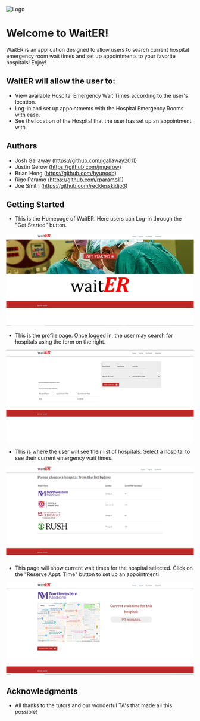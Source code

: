 ![Logo](public/images/waitER-logo.PNGraw=true "Title")

# Welcome to WaitER!

WaitER is an application designed to allow users to search current hospital emergency room wait times and set up appointments to your favorite hospitals! Enjoy!

## WaitER will allow the user to:
* View available Hospital Emergency Wait Times according to the user's location.
* Log-in and set up appointments with the Hospital Emergency Rooms with ease.
* See the location of the Hospital that the user has set up an appointment with.

## Authors
* Josh Gallaway (https://github.com/jgallaway2011)
* Justin Gerow (https://github.com/jmgerow)
* Brian Hong (https://github.com/hyunoob)
* Rigo Paramo (https://github.com/rparamo11)
* Joe Smith (https://github.com/recklesskidjo3)

## Getting Started
* This is the Homepage of WaitER. Here users can Log-in through the "Get Started" button.

![Home Page](public/images/readme1.PNG?raw=true "Title")

* This is the profile page. Once logged in, the user may search for hospitals using the form on the right.

![Profile Page](public/images/readme2.PNG?raw=true "Title")

* This is where the user will see their list of hospitals. Select a hospital to see their current emergency wait times.

![List of Hospitals Page](public/images/readme3.PNG?raw=true "Title")

* This page will show current wait times for the hospital selected. Click on the "Reserve Appt. Time" button to set up an appointment!

![Current Wait Times for NW Hospital](public/images/readme4.PNG?raw=true "Title")

## Acknowledgments

* All thanks to the tutors and our wonderful TA's that made all this possible!
